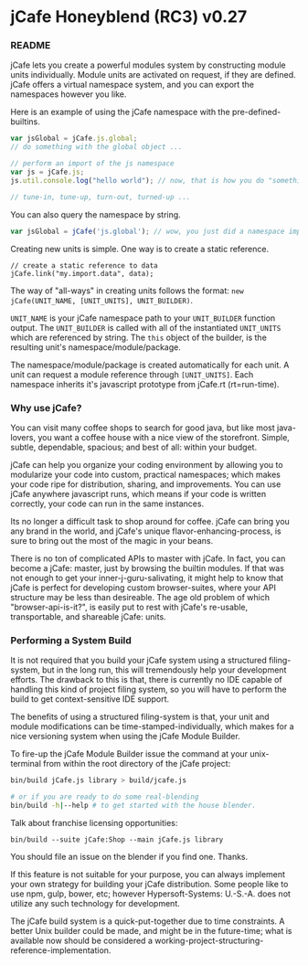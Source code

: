 # jCafe Honeyblend (RC3) v0.27

### README

jCafe lets you create a powerful modules system by constructing module units individually. Module units are activated on request, if they are defined. jCafe offers a virtual namespace system, and you can export the namespaces however you like.

Here is an example of using the jCafe namespace with the pre-defined-builtins.

```javascript
var jsGlobal = jCafe.js.global;
// do something with the global object ...

// perform an import of the js namespace
var js = jCafe.js;
js.util.console.log("hello world"); // now, that is how you do "something"

// tune-in, tune-up, turn-out, turned-up ...
```

You can also query the namespace by string.
```javascript
var jsGlobal = jCafe('js.global'); // wow, you just did a namespace import!
```

Creating new units is simple. One way is to create a static reference.
```
// create a static reference to data
jCafe.link("my.import.data", data);
```

The way of "all-ways" in creating units follows the format: `new jCafe(UNIT_NAME, [UNIT_UNITS], UNIT_BUILDER)`.


`UNIT_NAME` is your jCafe namespace path to your `UNIT_BUILDER` function output.
The `UNIT_BUILDER` is called with all of the instantiated  `UNIT_UNITS` which
are referenced by string. The `this` object of the builder, is the resulting
unit's namespace/module/package.

The namespace/module/package is created automatically for each unit. A unit can
request a module reference through `[UNIT_UNITS]`. Each namespace inherits it's
javascript prototype from jCafe.rt (rt=run-time).


### Why use jCafe?
You can visit many coffee shops to search for good java, but like most java-lovers, you want a coffee house with a nice view of the storefront. Simple, subtle, dependable, spacious; and best of all: within your budget.

jCafe can help you organize your coding environment by allowing you to modularize your code into custom, practical namespaces; which makes your code ripe for distribution, sharing, and improvements. You can use jCafe anywhere javascript runs, which means if your code is written correctly, your code can run in the same instances.

Its no longer a difficult task to shop around for coffee. jCafe can bring you any brand in the world, and jCafe's unique flavor-enhancing-process, is sure to bring out the most of the magic in your beans.

There is no ton of complicated APIs to master with jCafe. In fact, you can
become a jCafe: master, just by browsing the builtin modules. If that was not 
enough to get your inner-j-guru-salivating, it might help to know that jCafe is 
perfect for developing custom browser-suites, where your API structure may be 
less than desireable. The age old problem of which "browser-api-is-it?", is 
easily put to rest with jCafe's re-usable, transportable, and shareable jCafe:
units.

### Performing a System Build
It is not required that you build your jCafe system using a structured
filing-system, but in the long run, this will tremendously help your
development efforts. The drawback to this is that, there is currently no IDE
capable of handling this kind of project filing system, so you will have to
perform the build to get context-sensitive IDE support.

The benefits of using a structured filing-system is that, your unit and module
modifications can be time-stamped-individually, which makes for a nice
versioning system when using the jCafe Module Builder.

To fire-up the jCafe Module Builder issue the command at your unix-terminal
from within the root directory of the jCafe project:

```bash
bin/build jCafe.js library > build/jcafe.js

# or if you are ready to do some real-blending
bin/build -h|--help # to get started with the house blender.
```

Talk about franchise licensing opportunities:

 `bin/build --suite jCafe:Shop --main jCafe.js library`

You should file an issue on the blender if you find one. Thanks.

If this feature is not suitable for your purpose, you can always implement
your own strategy for building your jCafe distribution. Some people like to
use npm, gulp, bower, etc; however Hypersoft-Systems: U.-S.-A. does not utilize
any such technology for development.

The jCafe build system is a quick-put-together due to time constraints.
A better Unix builder could be made, and might be in the future-time; what is
available now should be considered a working-project-structuring-reference-implementation.

